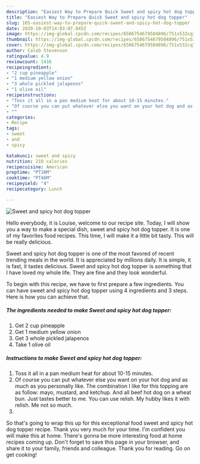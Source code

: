 ```yaml
---
description: "Easiest Way to Prepare Quick Sweet and spicy hot dog topper"
title: "Easiest Way to Prepare Quick Sweet and spicy hot dog topper"
slug: 165-easiest-way-to-prepare-quick-sweet-and-spicy-hot-dog-topper
date: 2020-10-03T14:03:07.845Z
image: https://img-global.cpcdn.com/recipes/6506754679504896/751x532cq70/sweet-and-spicy-hot-dog-topper-recipe-main-photo.jpg
thumbnail: https://img-global.cpcdn.com/recipes/6506754679504896/751x532cq70/sweet-and-spicy-hot-dog-topper-recipe-main-photo.jpg
cover: https://img-global.cpcdn.com/recipes/6506754679504896/751x532cq70/sweet-and-spicy-hot-dog-topper-recipe-main-photo.jpg
author: Caleb Stevenson
ratingvalue: 4.9
reviewcount: 1416
recipeingredient:
- "2 cup pineapple"
- "1 medium yellow onion"
- "3 whole pickled jalapenos"
- "1 olive oil"
recipeinstructions:
- "Toss it all in a pan medium heat for about 10-15 minutes."
- "Of course you can put whatever else you want on your hot dog and as much as you personally like. The combination I like for this topping are as follow: mayo, mustard, and ketchup. And all beef hot dog on a wheat bun. Just tastes better to me. You can use relish. My hubby likes it with relish. Me not so much."
- ""
categories:
- Recipe
tags:
- sweet
- and
- spicy

katakunci: sweet and spicy 
nutrition: 210 calories
recipecuisine: American
preptime: "PT38M"
cooktime: "PT46M"
recipeyield: "4"
recipecategory: Lunch

---
```



![Sweet and spicy hot dog topper](https://img-global.cpcdn.com/recipes/6506754679504896/751x532cq70/sweet-and-spicy-hot-dog-topper-recipe-main-photo.jpg)

Hello everybody, it is Louise, welcome to our recipe site. Today, I will show you a way to make a special dish, sweet and spicy hot dog topper. It is one of my favorites food recipes. This time, I will make it a little bit tasty. This will be really delicious.

Sweet and spicy hot dog topper is one of the most favored of recent trending meals in the world. It is appreciated by millions daily. It is simple, it is fast, it tastes delicious. Sweet and spicy hot dog topper is something that I have loved my whole life. They are fine and they look wonderful.




To begin with this recipe, we have to first prepare a few ingredients. You can have sweet and spicy hot dog topper using 4 ingredients and 3 steps. Here is how you can achieve that.

<!--inarticleads1-->

##### The ingredients needed to make Sweet and spicy hot dog topper:

1. Get 2 cup pineapple
1. Get 1 medium yellow onion
1. Get 3 whole pickled jalapenos
1. Take 1 olive oil




<!--inarticleads2-->

##### Instructions to make Sweet and spicy hot dog topper:

1. Toss it all in a pan medium heat for about 10-15 minutes.
1. Of course you can put whatever else you want on your hot dog and as much as you personally like. The combination I like for this topping are as follow: mayo, mustard, and ketchup. And all beef hot dog on a wheat bun. Just tastes better to me. You can use relish. My hubby likes it with relish. Me not so much.
1. 




So that's going to wrap this up for this exceptional food sweet and spicy hot dog topper recipe. Thank you very much for your time. I'm confident you will make this at home. There's gonna be more interesting food at home recipes coming up. Don't forget to save this page in your browser, and share it to your family, friends and colleague. Thank you for reading. Go on get cooking!
